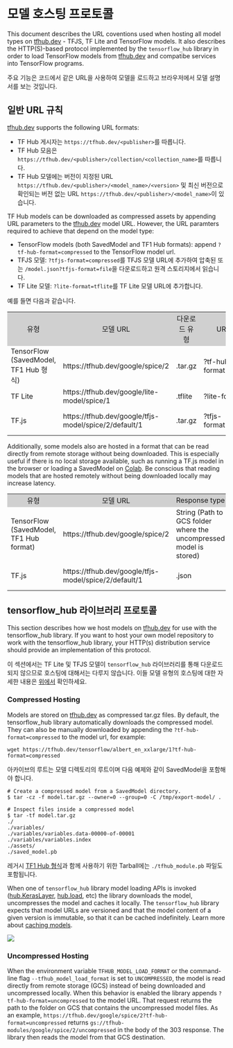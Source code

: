 <!--* freshness: { owner: 'maringeo' reviewed: '2021-03-15' review_interval: '3 months'} *-->

# 모델 호스팅 프로토콜

This document describes the URL coventions used when hosting all model types on [tfhub.dev](https://tfhub.dev) - TFJS, TF Lite and TensorFlow models. It also describes the HTTP(S)-based protocol implemented by the `tensorflow_hub` library in order to load TensorFlow models from [tfhub.dev](https://tfhub.dev) and compatibe services into TensorFlow programs.

주요 기능은 코드에서 같은 URL을 사용하여 모델을 로드하고 브라우저에서 모델 설명서를 보는 것입니다.

## 일반 URL 규칙

[tfhub.dev](https://tfhub.dev) supports the following URL formats:

- TF Hub 게시자는 `https://tfhub.dev/<publisher>`를 따릅니다.
- TF Hub 모음은 `https://tfhub.dev/<publisher>/collection/<collection_name>`를 따릅니다.
- TF Hub 모델에는 버전이 지정된 URL `https://tfhub.dev/<publisher>/<model_name>/<version>` 및 최신 버전으로 확인되는 버전 없는 URL `https://tfhub.dev/<publisher>/<model_name>`이 있습니다.

TF Hub models can be downloaded as compressed assets by appending URL parameters to the [tfhub.dev](https://tfhub.dev) model URL. However, the URL paramters required to achieve that depend on the model type:

- TensorFlow models (both SavedModel and TF1 Hub formats): append `?tf-hub-format=compressed` to the TensorFlow model url.
- TFJS 모델: `?tfjs-format=compressed`를 TFJS 모델 URL에 추가하여 압축된 또는 `/model.json?tfjs-format=file`을 다운로드하고 원격 스토리지에서 읽습니다.
- TF Lite 모델: `?lite-format=tflite`를 TF Lite 모델 URL에 추가합니다.

예를 들면 다음과 같습니다.

<table style="width: 100%;">
  <tr style="text-align: center">
    <col style="width: 10%">
    <col style="width: 20%">
    <col style="width: 15%">
    <col style="width: 30%">
    <col style="width: 25%">
    <td style="text-align: center; background-color: #D0D0D0">유형</td>
    <td style="text-align: center; background-color: #D0D0D0">모델 URL</td>
    <td style="text-align: center; background-color: #D0D0D0">다운로드 유형</td>
    <td style="text-align: center; background-color: #D0D0D0">URL 매개변수</td>
    <td style="text-align: center; background-color: #D0D0D0">다운로드 URL</td>
  </tr>
  <tr>
    <td>TensorFlow (SavedModel, TF1 Hub 형식)</td>
    <td>https://tfhub.dev/google/spice/2</td>
    <td>.tar.gz</td>
    <td>?tf-hub-format=compressed</td>
    <td>https://tfhub.dev/google/spice/2?tf-hub-format=compressed</td>
  </tr>
  <tr>
    <td>TF Lite</td>
    <td>https://tfhub.dev/google/lite-model/spice/1</td>
    <td>.tflite</td>
    <td>?lite-format=tflite</td>
    <td>https://tfhub.dev/google/lite-model/spice/1?lite-format=tflite</td>
  </tr>
  <tr>
    <td>TF.js</td>
    <td>https://tfhub.dev/google/tfjs-model/spice/2/default/1</td>
    <td>.tar.gz</td>
    <td>?tfjs-format=compressed</td>
    <td>https://tfhub.dev/google/tfjs-model/spice/2/default/1?tfjs-format=compressed</td>
  </tr>
</table>

Additionally, some models also are hosted in a format that can be read directly from remote storage without being downloaded. This is especially useful if there is no local storage available, such as running a TF.js model in the browser or loading a SavedModel on [Colab](https://colab.research.google.com/). Be conscious that reading models that are hosted remotely without being downloaded locally may increase latency.

<table style="width: 100%;">
  <tr style="text-align: center">
    <col style="width: 10%">
    <col style="width: 20%">
    <col style="width: 15%">
    <col style="width: 30%">
    <col style="width: 25%">
    <td style="text-align: center; background-color: #D0D0D0">유형</td>
    <td style="text-align: center; background-color: #D0D0D0">모델 URL</td>
    <td style="text-align: center; background-color: #D0D0D0">Response type</td>
    <td style="text-align: center; background-color: #D0D0D0">URL 매개변수</td>
    <td style="text-align: center; background-color: #D0D0D0">Request URL</td>
  </tr>
  <tr>
    <td>TensorFlow (SavedModel, TF1 Hub format)</td>
    <td>https://tfhub.dev/google/spice/2</td>
    <td>String (Path to GCS folder where the uncompressed model is stored)</td>
    <td>?tf-hub-format=uncompressed</td>
    <td>https://tfhub.dev/google/spice/2?tf-hub-format=uncompressed</td>
  </tr>
  <tr>
    <td>TF.js</td>
    <td>https://tfhub.dev/google/tfjs-model/spice/2/default/1</td>
    <td>.json</td>
    <td>?tfjs-format=file</td>
    <td>https://tfhub.dev/google/tfjs-model/spice/2/default/1/model.json?tfjs-format=file</td>
  </tr>
</table>

## tensorflow_hub 라이브러리 프로토콜

This section describes how we host models on [tfhub.dev](https://tfhub.dev) for use with the tensorflow_hub library. If you want to host your own model repository to work with the tensorflow_hub library, your HTTP(s) distribution service should provide an implementation of this protocol.

이 섹션에서는 TF Lite 및 TFJS 모델이 `tensorflow_hub` 라이브러리를 통해 다운로드되지 않으므로 호스팅에 대해서는 다루지 않습니다. 이들 모델 유형의 호스팅에 대한 자세한 내용은 [위에서](#general-url-conventions) 확인하세요.

### Compressed Hosting

Models are stored on [tfhub.dev](https://tfhub.dev) as compressed tar.gz files. By default, the tensorflow_hub library automatically downloads the compressed model. They can also be manually downloaded by appending the `?tf-hub-format=compressed` to the model url, for example:

```shell
wget https://tfhub.dev/tensorflow/albert_en_xxlarge/1?tf-hub-format=compressed
```

아카이브의 루트는 모델 디렉토리의 루트이며 다음 예제와 같이 SavedModel을 포함해야 합니다.

```shell
# Create a compressed model from a SavedModel directory.
$ tar -cz -f model.tar.gz --owner=0 --group=0 -C /tmp/export-model/ .

# Inspect files inside a compressed model
$ tar -tf model.tar.gz
./
./variables/
./variables/variables.data-00000-of-00001
./variables/variables.index
./assets/
./saved_model.pb
```

레거시 [TF1 Hub 형식](https://www.tensorflow.org/hub/tf1_hub_module)과 함께 사용하기 위한 Tarball에는 `./tfhub_module.pb` 파일도 포함됩니다.

When one of `tensorflow_hub` library model loading APIs is invoked ([hub.KerasLayer](https://www.tensorflow.org/hub/api_docs/python/hub/KerasLayer), [hub.load](https://www.tensorflow.org/hub/api_docs/python/hub/load), etc) the library downloads the model, uncompresses the model and caches it locally. The `tensorflow_hub` library expects that model URLs are versioned and that the model content of a given version is immutable, so that it can be cached indefinitely. Learn more about [caching models](caching.md).

![](https://raw.githubusercontent.com/tensorflow/hub/master/docs/images/library_download_cache.png)

### Uncompressed Hosting

When the environment variable `TFHUB_MODEL_LOAD_FORMAT` or the command-line flag `--tfhub_model_load_format` is set to `UNCOMPRESSED`, the model is read directly from remote storage (GCS) instead of being downloaded and uncompressed locally. When this behavior is enabled the library appends `?tf-hub-format=uncompressed` to the model URL. That request returns the path to the folder on GCS that contains the uncompressed model files. As an example,
 `https://tfhub.dev/google/spice/2?tf-hub-format=uncompressed`
 returns
 `gs://tfhub-modules/google/spice/2/uncompressed` in the body of the 303 response. The library then reads the model from that GCS destination.
